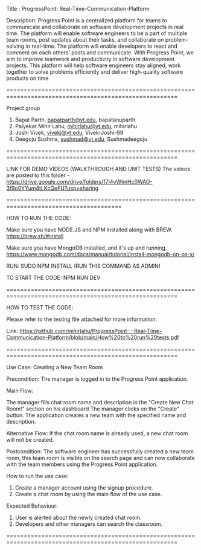 Title :  ProgressPoint: Real-Time-Communication-Platform


Description: Progress Point is a centralized platform for teams to communicate and collaborate on software development projects in real time. 
The platform will enable software engineers to be a part of multiple team rooms, post updates about their tasks, and collaborate on problem-solving
in real-time. The platform will enable developers to react and comment on each others’ posts and communicate. With Progress Point, we aim to improve teamwork and productivity in software
development projects. This platform will help software engineers stay aligned, work together to solve problems efficiently and deliver high-quality software products on time.

=======================================================================================================

Project group

1) Bapat Parth, bapatparth@vt.edu, bapatanuparth
2) Palyekar Mihir Lahu, mihirlahu@vt.edu, mihirlahu
3) Joshi Vivek, vivekj@vt.edu, Vivek-Joshi-99
4) Deegoju Sushma, sushmad@vt.edu, Sushmadeegoju

=======================================================================================================

LINK FOR DEMO VIDEOS (WALKTHROUGH AND UNIT TESTS)
The videos are posted to this folder -
https://drive.google.com/drive/folders/17i4vWImHc0WAO-3f9o0YYum4tLKcQeFU?usp=sharing

=======================================================================================


HOW TO RUN THE CODE:

Make sure you have NODE.JS and NPM installed along with BREW.
https://brew.sh/#install

Make sure you have MongoDB installed, and it's up and running.
https://www.mongodb.com/docs/manual/tutorial/install-mongodb-on-os-x/

RUN: SUDO NPM INSTALL (RUN THIS COMMAND AS ADMIN)

TO START THE CODE: NPM RUN DEV


=======================================================================================================


HOW TO TEST THE CODE:

Please refer to the testing file attached for more information: 

Link: https://github.com/mihirlahu/ProgressPoint---Real-Time-Communication-Platform/blob/main/How%20to%20run%20tests.pdf

=======================================================================================================

Use Case: Creating a New Team Room

Precondition: The manager is logged in to the Progress Point application.

Main Flow:

The manager fills chat room name and description in the "Create New Chat Room!" section on his dashboard
The manager clicks on the "Create" button.
The application creates a new team with the specified name and description.

Alternative Flow:
If the chat room name is already used, a new chat room will not be created.

Postcondition:
The software engineer has successfully created a new team room, this team room is visible on the search page and can now collaborate with the team members using the Progress Point application.

How to run the use case:
1) Create a manager account using the signup procedure.
2) Create a chat room by using the main flow of the use case.

Expected Behaviour:
1) User is alerted about the newly created chat room.
2) Developers and other managers can search the classroom.

=======================================================================================================
